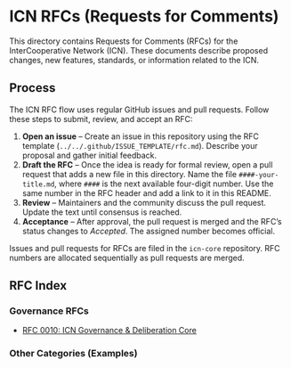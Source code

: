 # ICN RFCs (Requests for Comments)

This directory contains Requests for Comments (RFCs) for the InterCooperative Network (ICN).
These documents describe proposed changes, new features, standards, or information related to the ICN.

## Process

The ICN RFC flow uses regular GitHub issues and pull requests. Follow these steps
to submit, review, and accept an RFC:

1. **Open an issue** – Create an issue in this repository using the RFC template
   (`../../.github/ISSUE_TEMPLATE/rfc.md`). Describe your proposal and gather initial
   feedback.
2. **Draft the RFC** – Once the idea is ready for formal review, open a pull
   request that adds a new file in this directory. Name the file
   `####-your-title.md`, where `####` is the next available four-digit number.
   Use the same number in the RFC header and add a link to it in this README.
3. **Review** – Maintainers and the community discuss the pull request. Update
   the text until consensus is reached.
4. **Acceptance** – After approval, the pull request is merged and the RFC’s
   status changes to *Accepted*. The assigned number becomes official.

Issues and pull requests for RFCs are filed in the `icn-core` repository. RFC
numbers are allocated sequentially as pull requests are merged.

## RFC Index

### Governance RFCs

*   [RFC 0010: ICN Governance & Deliberation Core](./0010-governance-core.md)

### Other Categories (Examples)


